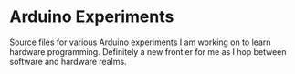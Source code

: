 # Arduino Experiments

Source files for various Arduino experiments I am working on to learn hardware programming. Definitely a new frontier for me as I hop between software and hardware realms.
